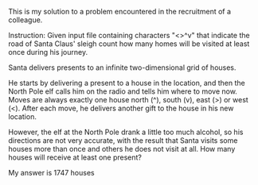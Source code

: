 This is my solution to a problem encountered in the recruitment of a colleague.

Instruction:
Given input file containing characters "<>^v" that indicate the road of Santa Claus' sleigh count how many homes will be visited at least once during his journey.

Santa delivers presents to an infinite two-dimensional grid of houses.

He starts by delivering a present to a house in the location, and then the North Pole elf calls him on the radio and tells him where to move now. Moves are always exactly one house north (^), south (v), east (>) or west (<). After each move, he delivers another gift to the house in his new location.

However, the elf at the North Pole drank a little too much alcohol, so his directions are not very accurate, with the result that Santa visits some houses more than once and others he does not visit at all. How many houses will receive at least one present?

My answer is 1747 houses
